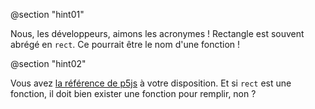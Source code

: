 
@section "hint01"

Nous, les développeurs, aimons les acronymes ! Rectangle est souvent abrégé en `rect`. Ce pourrait être le nom d'une fonction !

@section "hint02"

Vous avez [la référence de p5js](https://p5js.org/reference/) à votre disposition. Et si `rect` est une fonction, il doit bien exister une fonction pour remplir, non ?
